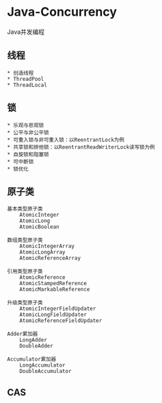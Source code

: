 # Java-Concurrency
Java并发编程

## 线程
    * 创造线程
    * ThreadPool
    * ThreadLocal



## 锁
    * 乐观与悲观锁
    * 公平与非公平锁
    * 可重入锁与非可重入锁：以ReentrantLock为例
    * 共享锁和排他锁：以ReentrantReadWriterLock读写锁为例
    * 自旋锁和阻塞锁
    * 可中断锁
    * 锁优化
    
## 原子类
    基本类型原子类
        AtomicInteger
        AtomicLong
        AtomicBoolean
     
    数组类型原子类
        AtomicIntegerArray
        AtomicLongArray
        AtomicReferenceArray
           
    引用类型原子类
        AtomicReference
        AtomicStampedReference
        AtomicMarkableReference
        
    升级类型原子类
        AtomicIntegerFieldUpdater
        AtomicLongFieldUpdater
        AtomicReferenceFieldUpdater
        
    Adder累加器
        LongAdder
        DoubleAdder
        
    Accumulator累加器
        LongAccumulator
        DoubleAccumulator  
        

## CAS

        
     
    
    
